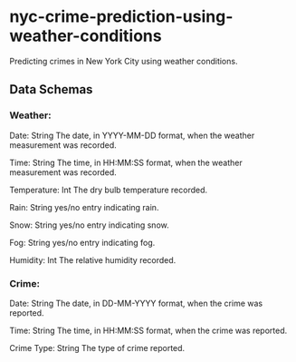 # nyc-crime-prediction-using-weather-conditions
Predicting crimes in New York City using weather conditions.

## Data Schemas

### Weather:

Date: String
The date, in YYYY-MM-DD format, when the weather measurement was recorded.

Time: String
The time, in HH:MM:SS format, when the weather measurement was recorded.

Temperature: Int
The dry bulb temperature recorded.

Rain: String
yes/no entry indicating rain.

Snow: String
yes/no entry indicating snow.

Fog: String
yes/no entry indicating fog.

Humidity: Int
The relative humidity recorded.

### Crime:

Date: String
The date, in DD-MM-YYYY format, when the crime was reported.

Time: String
The time, in HH:MM:SS format, when the crime was reported.

Crime Type: String
The type of crime reported.
